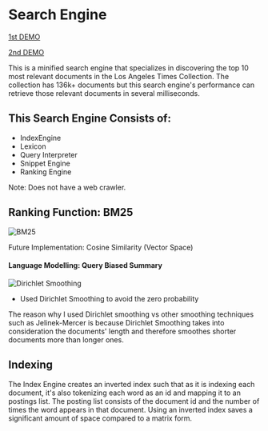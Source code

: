 # Search Engine

[1st DEMO](https://youtu.be/zCIvku1lT9s)

[2nd DEMO](https://youtu.be/YlrLvLgVzqk)

This is a minified search engine that specializes in discovering the top 10 most relevant documents in the Los Angeles Times Collection. The collection has 136k+ documents but this search engine's performance can retrieve those relevant documents in several milliseconds. 

## This Search Engine Consists of:
* IndexEngine
* Lexicon
* Query Interpreter 
* Snippet Engine
* Ranking Engine 

Note: Does not have a web crawler. 

## Ranking Function: BM25

![BM25](https://i.gyazo.com/34ab79556c3347446a2d95f65bc55770.png)

Future Implementation: Cosine Similarity (Vector Space)

#### Language Modelling: Query Biased Summary

![Dirichlet Smoothing](https://i.gyazo.com/d16fa22dec66137ce1de9894a0a5a69a.png)

* Used Dirichlet Smoothing to avoid the zero probability 

The reason why I used Dirichlet smoothing vs other smoothing techniques such as Jelinek-Mercer is because Dirichlet Smoothing takes into consideration the documents' length and therefore smoothes shorter documents more than longer ones. 

## Indexing

The Index Engine creates an inverted index such that as it is indexing each document, it's also tokenizing each word as an id and mapping it to an postings list. The posting list consists of the document id and the number of times the word appears in that document. Using an inverted index saves a significant amount of space compared to a matrix form. 

